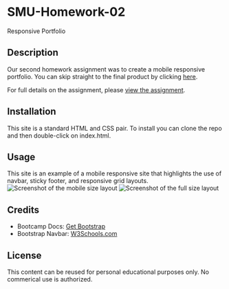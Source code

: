 # SMU-Homework-02

Responsive Portfolio

## Description

Our second homework assignment was to create a mobile responsive portfolio. You can skip straight to the final product by clicking [here](https://djfriar.github.io/SMU-Homework-02-Responsive-CSS-Bootstrap/).

For full details on the assignment, please [view the assignment](ASSIGNMENT.md).

## Installation

This site is a standard HTML and CSS pair. To install you can clone the repo and then double-click on index.html.

## Usage

This site is an example of a mobile responsive site that highlights the use of navbar, sticky footer, and responsive grid layouts.
![Screenshot of the mobile size layout](./assets/images/MobileSizeScreenshot.png)
![Screenshot of the full size layout](./assets/images/FullSizeScreenshot.png)

## Credits

- Bootcamp Docs: [Get Bootstrap](https://getbootstrap.com/docs/4.0/getting-started/introduction/)
- Bootstrap Navbar: [W3Schools.com](https://www.w3schools.com/bootstrap/bootstrap_navbar.asp)

## License

This content can be reused for personal educational purposes only. No commerical use is authorized.
